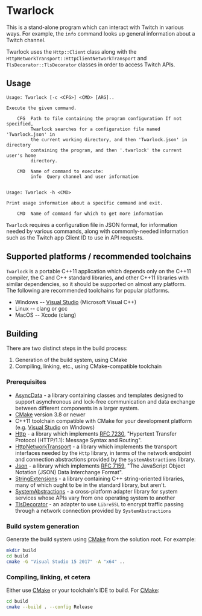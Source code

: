 # Twarlock

This is a stand-alone program which can interact with Twitch in various ways.
For example, the `info` command looks up general information about a Twitch
channel.

Twarlock uses the `Http::Client` class along with the
`HttpNetworkTransport::HttpClientNetworkTransport` and
`TlsDecorator::TlsDecorator` classes in order to access Twitch APIs.

## Usage

    Usage: Twarlock [-c <CFG>] <CMD> [ARG]..

    Execute the given command.

        CFG  Path to file containing the program configuration If not specified,
             Twarlock searches for a configuration file named 'Twarlock.json' in
             the current working directory, and then 'Twarlock.json' in directory
             containing the program, and then '.twarlock' the current user's home
             directory.

        CMD  Name of command to execute:
             info  Query channel and user information


    Usage: Twarlock -h <CMD>

    Print usage information about a specific command and exit.

        CMD  Name of command for which to get more information

`Twarlock` requires a configuration file in JSON format, for information
needed by various commands, along with commonly-needed information such
as the Twitch app Client ID to use in API requests.

## Supported platforms / recommended toolchains

`Twarlock` is a portable C++11 application which depends only on the
C++11 compiler, the C and C++ standard libraries, and other C++11 libraries
with similar dependencies, so it should be supported on almost any platform.
The following are recommended toolchains for popular platforms.

* Windows -- [Visual Studio](https://www.visualstudio.com/) (Microsoft Visual
  C++)
* Linux -- clang or gcc
* MacOS -- Xcode (clang)

## Building

There are two distinct steps in the build process:

1. Generation of the build system, using CMake
2. Compiling, linking, etc., using CMake-compatible toolchain

### Prerequisites

* [AsyncData](https://github.com/rhymu8354/AsyncData.gie) - a library
  containing classes and templates designed to support asynchronous and
  lock-free communication and data exchange between different components in a
  larger system.
* [CMake](https://cmake.org/) version 3.8 or newer
* C++11 toolchain compatible with CMake for your development platform (e.g.
  [Visual Studio](https://www.visualstudio.com/) on Windows)
* [Http](https://github.com/rhymu8354/Http.git) - a library which implements
  [RFC 7230](https://tools.ietf.org/html/rfc7230), "Hypertext Transfer Protocol
  (HTTP/1.1): Message Syntax and Routing".
* [HttpNetworkTransport](https://github.com/rhymu8354/HttpNetworkTransport.git) -
  a library which implements the transport interfaces needed by the `Http`
  library, in terms of the network endpoint and connection abstractions
  provided by the `SystemAbstractions` library.
* [Json](https://github.com/rhymu8354/Json.git) - a library which implements
  [RFC 7159](https://tools.ietf.org/html/rfc7159), "The JavaScript Object
  Notation (JSON) Data Interchange Format".
* [StringExtensions](https://github.com/rhymu8354/StringExtensions.git) - a
  library containing C++ string-oriented libraries, many of which ought to be
  in the standard library, but aren't.
* [SystemAbstractions](https://github.com/rhymu8354/SystemAbstractions.git) - a
  cross-platform adapter library for system services whose APIs vary from one
  operating system to another
* [TlsDecorator](https://github.com/rhymu8354/TlsDecorator.git) - an adapter to
  use `LibreSSL` to encrypt traffic passing through a network connection
  provided by `SystemAbstractions`

### Build system generation

Generate the build system using [CMake](https://cmake.org/) from the solution
root.  For example:

```bash
mkdir build
cd build
cmake -G "Visual Studio 15 2017" -A "x64" ..
```

### Compiling, linking, et cetera

Either use [CMake](https://cmake.org/) or your toolchain's IDE to build.
For [CMake](https://cmake.org/):

```bash
cd build
cmake --build . --config Release
```
